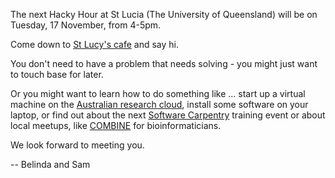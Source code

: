 <!--
.. title: Next Hacky Hour at UQ
.. slug: nov17
.. date: 2015-11-06 
.. tags: 
.. category:
.. link:
.. description:
.. type: text
-->

The next Hacky Hour at St Lucia (The University of Queensland) will be on Tuesday, 17 November, from 4-5pm.

Come down to [St Lucy's cafe](http://www.saintlucy.com.au/) and say hi.

You don't need to have a problem that needs solving - you might just want to touch base for later.

Or you might want to learn how to do something like ... start up a virtual machine on the [Australian research cloud](http://cloud.nectar.org.au/), install some software on your laptop, or find out about the next [Software Carpentry](http://www.software-carpentry.org/) training event or about local meetups, like [COMBINE](https://twitter.com/combine_au) for bioinformaticians. 

We look forward to meeting you.

-- Belinda and Sam
